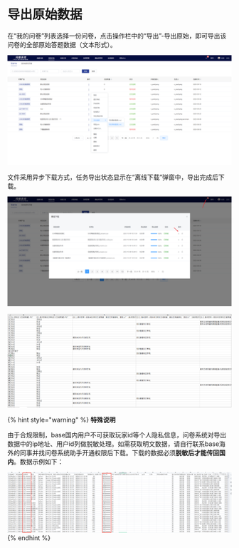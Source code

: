 # 导出原始数据

在“我的问卷”列表选择一份问卷，点击操作栏中的“导出”-导出原始，即可导出该问卷的全部原始答题数据（文本形式）。

![我的问卷-导出原始数据](../../.gitbook/assets/Snipaste_2023-10-09_10-17-08.png)

&#x20;文件采用异步下载方式，任务导出状态显示在“离线下载”弹窗中，导出完成后下载。

![离线下载](../../.gitbook/assets/Snipaste_2023-10-09_10-18-16.png)

![导出的原始数据](<../../.gitbook/assets/image (230).png>)

{% hint style="warning" %}
**特殊说明**

由于合规限制，base国内用户不可获取玩家id等个人隐私信息，问卷系统对导出数据中的ip地址、用户id列做脱敏处理。如需获取明文数据，请自行联系base海外的同事并找问卷系统助手开通权限后下载。下载的数据必须**脱敏后才能传回国内**。数据示例如下：

<img src="../../.gitbook/assets/image (2) (1) (1) (1) (1) (1) (1) (1) (1) (1) (1) (1) (1).png" alt="" data-size="original">
{% endhint %}

